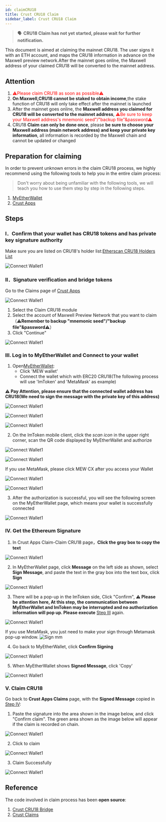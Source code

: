 ```yaml
---
id: claimCRU18
title: Crust CRU18 Claim
sidebar_label: Crust CRU18 Claim
---
```


> 🗣 **CRU18 Claim has not yet started, please wait for further notification.**

This document is aimed at claiming the mainnet CRU18. The user signs it with an ETH account, and maps the CRU18 information in advance on the Maxwell preview network.After the mainnet goes online, the Maxwell address of your claimed CRU18 will be converted to the mainnet address.

## Attention

1. <font color='red'>⚠️Please claim CRU18 as soon as possible⚠️</font>
2. **On Maxwell,CRU18 cannot be staked to obtain income**,the stake function of CRU18 will only take effect after the mainnet is launched
3. After the mainnet goes online, the **Maxwell address you claimed for CRU18 will be converted to the mainnet address**, <font color='red'>⚠️Be sure to keep your Maxwell address's mnemonic seed"/"backup file"&password⚠️</font> 
4. CRU18 **Claim can only be done once**, please **be sure to choose your Maxwell address (main network address) and keep your private key information**, all information is recorded by the Maxwell chain and cannot be updated or changed

## Preparation for claiming

In order to prevent unknown errors in the claim CRU18 process, we highly recommend using the following tools to help you in the entire claim process:

> Don't worry about being unfamiliar with the following tools, we will teach you how to use them step by step in the following steps.

1. [MyEtherWallet](https://www.myetherwallet.com/interface/dashboard)
2. [Crust Apps](https://apps.crust.network/)

## Steps

### I．Confirm that your wallet has CRU18 tokens and has private key signature authority

Make sure you are listed on CRU18's holder list:[Etherscan CRU18 Holders List](https://etherscan.io/token/0x655ad6cc3cf6bdccab3fa286cb328f3bce9a3e38#balances)

![Connect Wallet1](assets/claimcru18/1checkcru18.jpg)

### II．Signature verification and bridge tokens

Go to the Claims page of [Crust Apps](https://apps.crust.network/#/claims)

![Connect Wallet1](assets/claimcru18/2claimtokens.jpg)

1. Select the Claim CRU18 module
2. Select the account of Maxwell Preview Network that you want to claim（**⚠️Remember to backup "mnemonic seed"/"backup file"&password⚠️**）
3. Click "Continue"

![Connect Wallet1](assets/claimcru18/3claimtokens.jpg)

### III. Log in to MyEtherWallet and Connect to your wallet

1. Open[MyEtherWallet](https://www.myetherwallet.com/access-my-wallet):
    - Click 'MEW wallet'
    - Connect the wallet which with ERC20 CRU18(The following process will use 'ImToken' and 'MetaMask' as example)

**⚠️ Pay Attention, please ensure that the connected wallet address has CRU18(We need to sign the message with the private key of this address)**

![Connect Wallet1](assets/claimcru18/4myetherwallet.jpg)

![Connect Wallet1](assets/claimcru18/5myetherwallet.jpg)

![Connect Wallet1](assets/claimcru18/6myetherwallet.jpg)

2. On the ImToken mobile client, click the *scan icon* in the upper right corner, scan the QR code displayed by MyEtherWallet and authorize

![Connect Wallet1](assets/claimcru18/7mytokenscan.jpg)

![Connect Wallet1](assets/claimcru18/8confirmwallet.jpg)

If you use MetaMask, please click MEW CX after you access your Wallet

![Connect Wallet1](assets/claimcru18/metamask1.jpg)

![Connect Wallet1](assets/claimcru18/metamask2.jpg)

3. After the authorization is successful, you will see the following screen on the MyEtherWallet page, which means your wallet is successfully connected

![Connect Wallet1](assets/claimcru18/metamask3.jpg)

### IV. Get the Ethereum Signature

1. In Crust Apps Claim-Claim CRU18 page，**Click the gray box to copy the text**

![Connect Wallet1](assets/claimcru18/9copy.jpg)

2. In MyEtherWallet page, click **Message** on the left side as shown, select **Sign Message**, and paste the text in the gray box into the text box, click **Sign**

![Connect Wallet1](assets/claimcru18/10copysignmessage.jpg)

3. There will be a pop-up in the ImToken side, Click "Confirm", **⚠️ Please be attention here, At this step, the communication between MyEtherWallet and ImToken may be interrupted and no authorization information will pop up. Please execute** [Step III](#iii-log-in-to-myetherwallet-and-connect-to-your-wallet) again.

![Connect Wallet1](assets/claimcru18/11confirmsign.jpg)

If you use MetaMask, you just need to make your sign through Metamask pop-up window.
![Sign mm](https://crust-data.oss-cn-shanghai.aliyuncs.com/wiki/general/mm_sig.jpg)

4. Go back to MyEtherWallet, click **Confirm Signing**

![Connect Wallet1](assets/claimcru18/12confirmmessage.jpg)

5. When MyEtherWallet shows **Signed Message**, click 'Copy'

![Connect Wallet1](assets/claimcru18/13copysignedmessage.jpg)

### V. Claim CRU18

Go back to **Crust Apps Claims** page, with the **Signed Message** copied in [Step IV](#iv-get-the-ethereum-signature):

1. Paste the signature into the area shown in the image below, and click "Confirm claim". The green area shown as the image below will appear if the claim is recorded on chain.

![Connect Wallet1](assets/claimcru18/14claim.jpg)

2. Click to claim

![Connect Wallet1](assets/claimcru18/15submit.jpg)

3. Claim Successfully

![Connect Wallet1](assets/claimcru18/16checkdone.jpg)

## Reference 

The code involved in claim process has been **open source**:

1. [Crust CRU18 Bridge](https://github.com/decloudf/crust-bridge/tree/main/mainnet-bridge)
2. [Crust Claims](https://github.com/crustio/crust/tree/maxwell/cstrml/claims)

